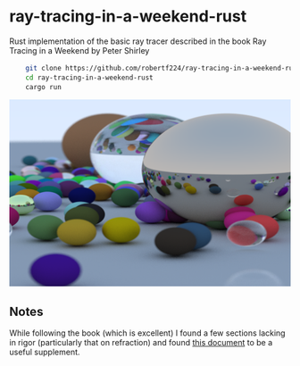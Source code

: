 # ray-tracing-in-a-weekend-rust
Rust implementation of the basic ray tracer described in the book Ray Tracing in a Weekend by Peter Shirley

```bash
    git clone https://github.com/robertf224/ray-tracing-in-a-weekend-rust.git
    cd ray-tracing-in-a-weekend-rust
    cargo run
```

![Example](https://raw.githubusercontent.com/robertf224/ray-tracing-in-a-weekend-rust/master/assets/example.png)

## Notes
While following the book (which is excellent) I found a few sections lacking in rigor (particularly that on refraction) and found [this document](https://graphics.stanford.edu/courses/cs148-10-summer/docs/2006--degreve--reflection_refraction.pdf) to be a useful supplement.